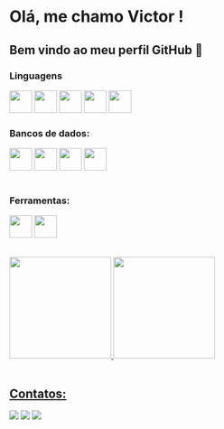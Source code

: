 # Olá, me chamo Victor ! 
## Bem vindo ao meu perfil GitHub 👋

### Linguagens

<img src="https://cdn.jsdelivr.net/gh/devicons/devicon@latest/icons/csharp/csharp-original.svg" width="40px" height="40px" /> <img src="https://cdn.jsdelivr.net/gh/devicons/devicon@latest/icons/java/java-original.svg" width="40px" height="40px" /> <img src="https://cdn.jsdelivr.net/gh/devicons/devicon@latest/icons/nodejs/nodejs-original-wordmark.svg"  width="40px" height="40px" /> <img src="https://cdn.jsdelivr.net/gh/devicons/devicon@latest/icons/javascript/javascript-original.svg" width="40px" height="40px" /> <img src="https://cdn.jsdelivr.net/gh/devicons/devicon@latest/icons/typescript/typescript-original.svg" width="40px" height="40px" /> 

### Bancos de dados:

<img src="https://cdn.jsdelivr.net/gh/devicons/devicon@latest/icons/postgresql/postgresql-original.svg" width="40px" height="40px" /> <img src="https://cdn.jsdelivr.net/gh/devicons/devicon@latest/icons/microsoftsqlserver/microsoftsqlserver-original.svg" width="40px" height="40px" /> <img src="https://cdn.jsdelivr.net/gh/devicons/devicon@latest/icons/mysql/mysql-original.svg" width="40px" height="40px" /> 
 <img src="https://cdn.jsdelivr.net/gh/devicons/devicon@latest/icons/sqlite/sqlite-original.svg" width="40px" height="40px" />
<br />
<br /> 

### Ferramentas:

<img src="https://cdn.jsdelivr.net/gh/devicons/devicon@latest/icons/linux/linux-original.svg" width="40px" height="40px" /> <img src="https://cdn.jsdelivr.net/gh/devicons/devicon@latest/icons/docker/docker-plain.svg" width="40px" height="40px" />
<br />
<br />

<div>
<a href="https://github.com/seu-usuário-aqui">
<img loading="lazy" height="180em" src="https://github-readme-stats.vercel.app/api/top-langs/?username=VictorMoraesSantos&layout=compact&langs_count=7&theme=dracula"/>
<img loading="lazy" height="180em" src="https://github-readme-stats.vercel.app/api?username=VictorMoraesSantos&show_icons=true&theme=dracula&include_all_commits=true&count_private=true"/>
<br />
<br />
</div>

## Contatos:

<div>
<a href="https://instagram.com/vtrm.s" target="_blank"><img loading="lazy" src="https://img.shields.io/badge/-Instagram-%23E4405F?style=for-the-badge&logo=instagram&logoColor=white" target="_blank"></a>
<a href = "mailto:victormoraes2704@gmail.com"><img loading="lazy" src="https://img.shields.io/badge/Gmail-D14836?style=for-the-badge&logo=gmail&logoColor=white" target="_blank"></a>
<a href="https://www.linkedin.com/in/victormoraesdossantos/" target="_blank"><img loading="lazy" src="https://img.shields.io/badge/-LinkedIn-%230077B5?style=for-the-badge&logo=linkedin&logoColor=white" target="_blank"></a>   
</div>
